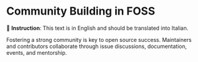 # Community Building in FOSS

📝 **Instruction**: This text is in English and should be translated into Italian.

Fostering a strong community is key to open source success. Maintainers and contributors collaborate through issue discussions, documentation, events, and mentorship.